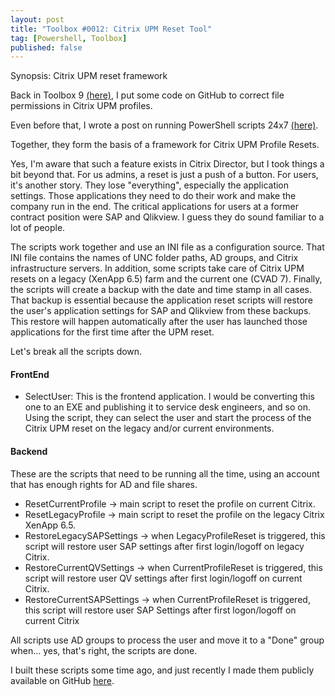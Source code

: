 ```yaml
---
layout: post
title: "Toolbox #0012: Citrix UPM Reset Tool"
tag: [Powershell, Toolbox]
published: false
---
```

Synopsis: Citrix UPM reset framework


Back in Toolbox 9 [(here)](https://www.cloudsparkle.be/2021-07-27-UPMFix/), I put some code on GitHub to correct file permissions in Citrix UPM profiles.

Even before that, I wrote a post on running PowerShell scripts 24x7 [(here)](https://www.cloudsparkle.be/2021-05-06-PowerShellMemory/).

Together, they form the basis of a framework for Citrix UPM Profile Resets.

Yes, I'm aware that such a feature exists in Citrix Director, but I took things a bit beyond that. For us admins, a reset is just a push of a button. For users, it's another story. They lose "everything", especially the application settings. Those applications they need to do their work and make the company run in the end. The critical applications for users at a former contract position were SAP and Qlikview. I guess they do sound familiar to a lot of people.

The scripts work together and use an INI file as a configuration source. That INI file contains the names of UNC folder paths, AD groups, and  Citrix infrastructure servers. In addition, some scripts take care of  Citrix UPM resets on a  legacy (XenApp 6.5) farm and the current one (CVAD 7). Finally, the scripts will create a backup with the date and time stamp in all cases. That backup is essential because the application reset scripts will restore the user's application settings for SAP and Qlikview from these backups. This restore will happen automatically after the user has launched those applications for the first time after the UPM reset.

Let's break all the scripts down.

#### FrontEnd
- SelectUser: This is the frontend application. I would be converting this one to an EXE and publishing it to service desk engineers, and so on. Using the script, they can select the user and start the process of the Citrix UPM reset on the legacy and/or current environments.


#### Backend
These are the scripts that need to be running all the time, using an account that has enough rights for AD and file shares.
- ResetCurrentProfile -> main script to reset the profile on current Citrix.
- ResetLegacyProfile -> main script to reset the profile on the legacy Citrix XenApp 6.5.
- RestoreLegacySAPSettings -> when LegacyProfileReset is triggered, this script will restore user SAP settings after first login/logoff on legacy Citrix.
- RestoreCurrentQVSettings -> when CurrentProfileReset is triggered, this script will restore user QV settings after first login/logoff on current Citrix.
- RestoreCurrentSAPSettings -> when CurrentProfileReset is triggered, this script will restore user SAP Settings after first logon/logoff on current Citrix

All scripts use AD groups to process the user and move it to a "Done" group when... yes, that's right, the scripts are done.

I built these scripts some time ago, and just recently I made them publicly available on GitHub [here](https://github.com/Cloudsparkle/UserProfileReset).
